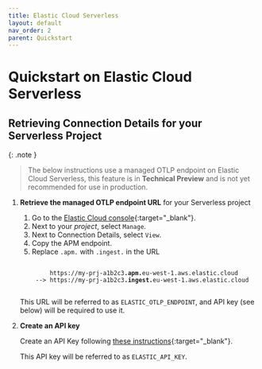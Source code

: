 ```yaml
---
title: Elastic Cloud Serverless
layout: default
nav_order: 2
parent: Quickstart
---
```


# Quickstart on Elastic Cloud Serverless

## Retrieving Connection Details for your Serverless Project

{: .note }
> The below instructions use a managed OTLP endpoint on Elastic Cloud Serverless, this feature is in **Technical Preview** and is not yet recommended for use in production.

1. **Retrieve the managed OTLP endpoint URL** for your Serverless project

    1. Go to the [Elastic Cloud console](https://cloud.elastic.co/){:target="_blank"}.
    2. Next to your *project*, select `Manage`.
    3. Next to Connection Details, select `View`.
    4. Copy the APM endpoint.
    5. Replace `.apm.` with `.ingest.` in the URL
        <pre><code>
            https://my-prj-a1b2c3<b>.apm.</b>eu-west-1.aws.elastic.cloud
        --> https://my-prj-a1b2c3<b>.ingest.</b>eu-west-1.aws.elastic.cloud
        </code></pre>

    This URL will be referred to as `ELASTIC_OTLP_ENDPOINT`, and API key (see below) will be required to use it.

2. **Create an API key** 

    Create an API Key following [these instructions](https://www.elastic.co/guide/en/kibana/current/api-keys.html){:target="_blank"}.

    This API key will be referred to as `ELASTIC_API_KEY`.